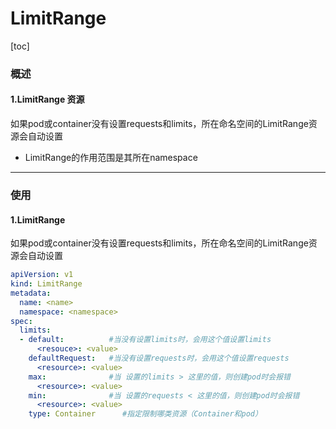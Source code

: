 # LimitRange

[toc]

### 概述

#### 1.LimitRange 资源
如果pod或container没有设置requests和limits，所在命名空间的LimitRange资源会自动设置
* LimitRange的作用范围是其所在namespace

***

### 使用

#### 1.LimitRange
如果pod或container没有设置requests和limits，所在命名空间的LimitRange资源会自动设置
```yaml
apiVersion: v1
kind: LimitRange
metadata:
  name: <name>
  namespace: <namespace>
spec:
  limits:
  - default:          #当没有设置limits时，会用这个值设置limits
      <resouce>: <value>
    defaultRequest:   #当没有设置requests时，会用这个值设置requests
      <resource>: <value>
    max:              #当 设置的limits > 这里的值，则创建pod时会报错
      <resource>: <value>
    min:              #当 设置的requests < 这里的值，则创建pod时会报错
      <resource>: <value>
    type: Container      #指定限制哪类资源（Container和pod）
```
